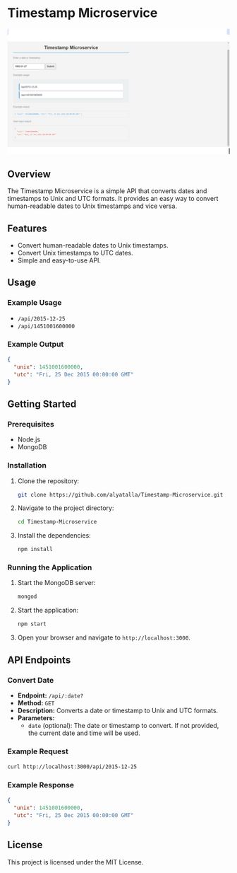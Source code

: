 # Timestamp Microservice

![Screenshot](./Screenshot.png)

## Overview

The Timestamp Microservice is a simple API that converts dates and timestamps to Unix and UTC formats. It provides an easy way to convert human-readable dates to Unix timestamps and vice versa.

## Features

- Convert human-readable dates to Unix timestamps.
- Convert Unix timestamps to UTC dates.
- Simple and easy-to-use API.

## Usage

### Example Usage

- `/api/2015-12-25`
- `/api/1451001600000`

### Example Output

```json
{
  "unix": 1451001600000,
  "utc": "Fri, 25 Dec 2015 00:00:00 GMT"
}
```

## Getting Started

### Prerequisites

- Node.js
- MongoDB

### Installation

1. Clone the repository:
   ```sh
   git clone https://github.com/alyatalla/Timestamp-Microservice.git
   ```
2. Navigate to the project directory:
   ```sh
   cd Timestamp-Microservice
   ```
3. Install the dependencies:
   ```sh
   npm install
   ```

### Running the Application

1. Start the MongoDB server:
   ```sh
   mongod
   ```
2. Start the application:
   ```sh
   npm start
   ```
3. Open your browser and navigate to `http://localhost:3000`.

## API Endpoints

### Convert Date

- **Endpoint:** `/api/:date?`
- **Method:** `GET`
- **Description:** Converts a date or timestamp to Unix and UTC formats.
- **Parameters:**
  - `date` (optional): The date or timestamp to convert. If not provided, the current date and time will be used.

### Example Request

```sh
curl http://localhost:3000/api/2015-12-25
```

### Example Response

```json
{
  "unix": 1451001600000,
  "utc": "Fri, 25 Dec 2015 00:00:00 GMT"
}
```

## License

This project is licensed under the MIT License.
